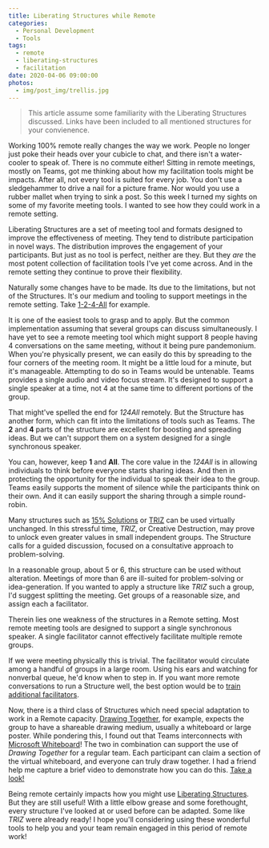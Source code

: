 ```yaml
---
title: Liberating Structures while Remote
categories:
  - Personal Development
  - Tools
tags:
  - remote
  - liberating-structures
  - facilitation
date: 2020-04-06 09:00:00
photos:
  - img/post_img/trellis.jpg
---
```


> This article assume some familiarity with the Liberating Structures discussed.
> Links have been included to all mentioned structures for your convienence.

Working 100% remote really changes the way we work. People no longer just poke their heads over your cubicle to chat, and there isn't a water-cooler to speak of. There is no commute either! Sitting in remote meetings, mostly on Teams, got me thinking about how my facilitation tools might be impacts. After all, not every tool is suited for every job. You don't use a sledgehammer to drive a nail for a picture frame. Nor would you use a rubber mallet when trying to sink a post. So this week I turned my sights on some of my favorite meeting tools. I wanted to see how they could work in a remote setting.

Liberating Structures are a set of meeting tool and formats designed to improve the effectiveness of meeting. They tend to distribute participation in novel ways. The distribution improves the engagement of your participants. But just as no tool is perfect, neither are they. But they _are_ the most potent collection of facilitation tools I've yet come across. And in the remote setting they continue to prove their flexibility.

Naturally some changes have to be made. Its due to the limitations, but not of the Structures. It's our medium and tooling to support meetings in the remote setting. Take [1-2-4-All](http://www.liberatingstructures.com/1-1-2-4-all/) for example.

It is one of the easiest tools to grasp and to apply. But the common implementation assuming that several groups can discuss simultaneously. I have yet to see a remote meeting tool which might support 8 people having 4 conversations on the same meeting, without it being pure pandemonium. When you're physically present, we can easily do this by spreading to the four corners of the meeting room. It might be a little loud for a minute, but it's manageable. Attempting to do so in Teams would be untenable. Teams provides a single audio and video focus stream. It's designed to support a single speaker at a time, not 4 at the same time to different portions of the group.

That might've spelled the end for _124All_ remotely. But the Structure has another form, which can fit into the limitations of tools such as Teams. The **2** and **4** parts of the structure are excellent for boosting and spreading ideas. But we can't support them on a system designed for a single synchronous speaker.

You can, however, keep **1** and **All**. The core value in the _124All_ is in allowing individuals to think before everyone starts sharing ideas. And then in protecting the opportunity for the individual to speak their idea to the group. Teams easily supports the moment of silence while the participants think on their own. And it can easily support the sharing through a simple round-robin.

Many structures such as [15% Solutions](http://www.liberatingstructures.com/7-15-solutions/) or [TRIZ](http://www.liberatingstructures.com/6-making-space-with-triz/) can be used virtually unchanged. In this stressful time, _TRIZ_, or Creative Destruction, may prove to unlock even greater values in small independent groups. The Structure calls for a guided discussion, focused on a consultative approach to problem-solving.

In a reasonable group, about 5 or 6, this structure can be used without alteration. Meetings of more than 6 are ill-suited for problem-solving or idea-generation. If you wanted to apply a structure like _TRIZ_ such a group, I'd suggest splitting the meeting. Get groups of a reasonable size, and assign each a facilitator.

Therein lies one weakness of the structures in a Remote setting. Most remote meeting tools are designed to support a single synchronous speaker. A single facilitator cannot effectively facilitate multiple remote groups.

If we were meeting physically this is trivial. The facilitator would circulate among a handful of groups in a large room. Using his ears and watching for nonverbal queue, he'd know when to step in. If you want more remote conversations to run a Structure well, the best option would be to [train additional facilitators](./2020/03/16/conversation-training/).

Now, there is a third class of Structures which need special adaptation to work in a Remote capacity. [Drawing Together](http://www.liberatingstructures.com/20-drawing-together/), for example, expects the group to have a shareable drawing medium, usually a whiteboard or large poster. While pondering this, I found out that Teams interconnects with [Microsoft Whiteboard](https://whiteboard.microsoft.com/)! The two in combination can support the use of _Drawing Together_ for a regular team. Each participant can claim a section of the virtual whiteboard, and everyone can truly draw together. I had a friend help me capture a brief video to demonstrate how you can do this. [Take a look!](https://www.youtube.com/watch?v=ujVnd36Oj8U)

Being remote certainly impacts how you might use [Liberating Structures](http://www.liberatingstructures.com/). But they are still useful! With a little elbow grease and some forethought, every structure I've looked at or used before can be adapted. Some like _TRIZ_ were already ready! I hope you'll considering using these wonderful tools to help you and your team remain engaged in this period of remote work!
